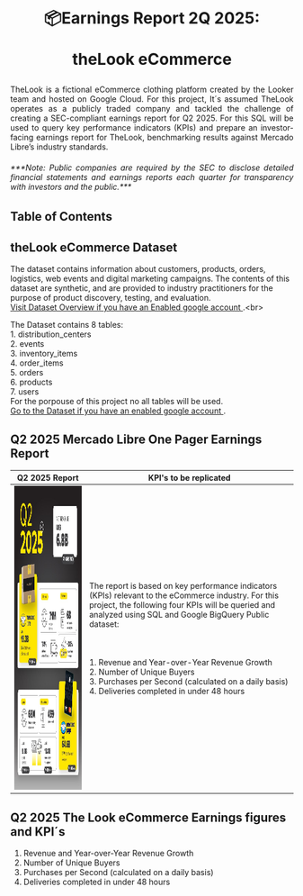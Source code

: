 
<h1 align="center">📦Earnings Report 2Q 2025:
  
theLook eCommerce  </h1>
<div align="justify">
TheLook is a fictional eCommerce clothing platform created by the Looker team and hosted on Google Cloud. For this project, It´s assumed TheLook operates as a publicly traded company and tackled the challenge of creating a SEC-compliant earnings report for Q2 2025. For this SQL will be used to query key performance indicators (KPIs) and prepare an investor-facing earnings report for TheLook, benchmarking results against Mercado Libre’s industry standards.  <h6>***Note: Public companies are required by the SEC to disclose detailed financial statements and earnings reports each quarter for transparency with investors and the public.***</div>
  
## Table of Contents
  
## theLook eCommerce Dataset
The dataset contains information about customers, products, orders, logistics, web events and digital marketing campaigns. The contents of this dataset are synthetic, and are provided to industry practitioners for the purpose of product discovery, testing, and evaluation.<br>[Visit Dataset Overview if you have an Enabled google account ](https://console.cloud.google.com/bigquery(cameo:product/bigquery-public-data/thelook-ecommerce)?project=my-gcp-data-projects).<br>

The Dataset contains 8 tables:<br>  1. distribution_centers<br>  2. events<br>3. inventory_items<br>4. order_items<br>  5. orders<br>  6. products<br> 7. users       
For the porpouse of this project no all tables will be used.<br>[Go to the Dataset if you have an enabled google account ](https://console.cloud.google.com/bigquery?p=bigquery-public-data&d=thelook_ecommerce&page=dataset&project=airy-passkey-472721-b0).<br>

## Q2 2025 Mercado Libre One Pager Earnings Report

| Q2 2025 Report|KPI's to be replicated|
|-----------------|-----------------------|
| <img src="https://github.com/tinyazure/The-Look-eCommerce-Earnigs-Report/blob/main/images/One_Pager_Report_Meli_2Q2025.jpg" width="400" height="540"> | The report is based on key performance indicators (KPIs) relevant to the eCommerce industry. For this project, the following four KPIs will be queried and analyzed using SQL and Google BigQuery Public dataset:<br><br><br><br>1. Revenue and Year-over-Year Revenue Growth<br>2. Number of Unique Buyers<br>3. Purchases per Second (calculated on a daily basis)<br>4. Deliveries completed in under 48 hours

## Q2 2025 The Look eCommerce Earnings figures and KPI´s 

1. Revenue and Year-over-Year Revenue Growth
2. Number of Unique Buyers
3. Purchases per Second (calculated on a daily basis)
4. Deliveries completed in under 48 hours

